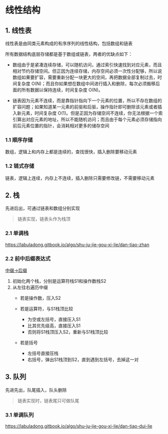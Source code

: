 # 线性结构

## 1. 线性表

线性表是由同类元素构成的有序序列的线性结构，包括数组和链表

所有数据结构底层存储都是基于数组或链表，两者的优缺点如下：
- 数组由于是紧凑连续存储，可以随机访问，通过索引快速找到对应元素，而且相对节约存储空间。但正因为连续存储，内存空间必须一次性分配够，所以说数组如果要扩容，需要重新分配一块更大的空间，再把数据全部复制过去，时间复杂度 O(N)；而且你如果想在数组中间进行插入和删除，每次必须搬移后面的所有数据以保持连续，时间复杂度 O(N)。
  
- 链表因为元素不连续，而是靠指针指向下一个元素的位置，所以不存在数组的扩容问题；如果知道某一元素的前驱和后驱，操作指针即可删除该元素或者插入新元素，时间复杂度 O(1)。但是正因为存储空间不连续，你无法根据一个索引算出对应元素的地址，所以不能随机访问；而且由于每个元素必须存储指向前后元素位置的指针，会消耗相对更多的储存空间

### 1.1 顺序存储
数组，逻辑上和内存上都是连续的，查找很快，插入删除要移动元素

### 1.2 链式存储
链表，逻辑上连续，内存上不连续，插入删除只需要修改链，不需要移动元素

## 2. 栈

先进后出，可通过链表和数组分别实现
> 链表实现，链表头作为栈顶

### 2.1 单调栈
https://labuladong.gitbook.io/algo/shu-ju-jie-gou-xi-lie/dan-tiao-zhan
### 2.2 前中后缀表达式

[中缀->后缀](https://zhuanlan.zhihu.com/p/37467928)
1. 初始化两个栈，分别是运算符栈S1和操作数栈S2
2. 从左往右遍历中缀
   - 若是操作数，压入S2
   - 若是运算符，与S1栈顶比较
     - 为空或左括号，直接压入S1
     - 比其优先级高，直接压入S1
     - 否则将S1栈顶压入S2，重新与S1栈顶比较

   - 若是括号
     - 左括号直接压栈
     - 右括号，弹出S1栈顶到S2，直到遇到左括号，去掉这一对


## 3. 队列

先进先出，队尾插入，队头删除
> 链表实现时，链表尾只可做队尾

### 3.1 单调队列

https://labuladong.gitbook.io/algo/shu-ju-jie-gou-xi-lie/dan-tiao-dui-lie


